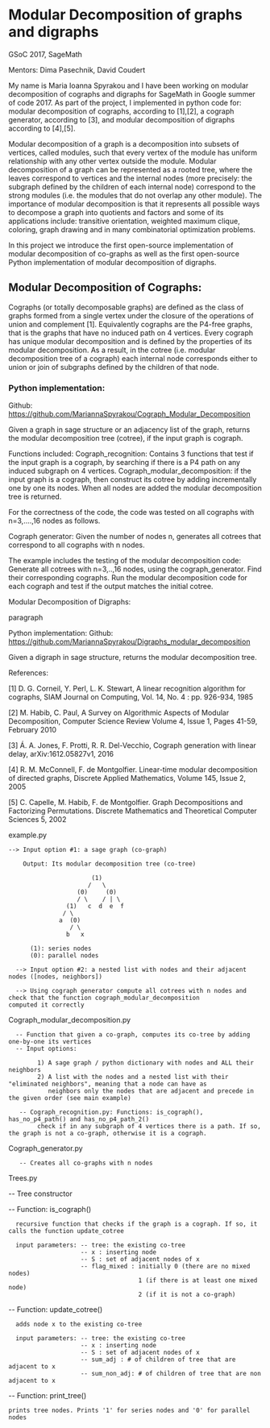 # Modular Decomposition of graphs and digraphs

GSoC 2017,  SageMath

Mentors: Dima Pasechnik, David Coudert


My name is Maria Ioanna Spyrakou and I have been working on modular decomposition of cographs and digraphs for SageMath in Google summer of code 2017. 
As part of the project, I implemented in python code for:
modular decomposition of cographs, according to [1],[2], 
a cograph generator, according to [3], and 
modular decomposition of digraphs according to [4],[5]. 


Modular decomposition of a graph is a decomposition into subsets of vertices, called modules, such that every vertex of the module has uniform relationship with any other vertex outside the module. Modular decomposition of a graph can be represented as a rooted tree, where the leaves correspond to vertices and the internal nodes (more precisely: the subgraph defined by the children of each internal node) correspond to the strong modules (i.e. the modules that do not overlap any other module). The importance of modular decomposition is that it represents all possible ways to decompose a graph into quotients and factors and some of its applications include: transitive orientation, weighted maximum clique, coloring, graph drawing and in many combinatorial optimization problems. 

In this project we introduce the first open-source implementation of modular decomposition of co-graphs as well as the first open-source Python implementation of modular decomposition of digraphs. 


## Modular Decomposition of Cographs:

Cographs (or totally decomposable graphs) are defined as the class of graphs formed from a single vertex under the closure of the operations of union and complement [1]. Equivalently cographs are the P4-free graphs, that is the graphs that have no induced path on 4 vertices. 
Every cograph has unique modular decomposition and  is defined by the properties of its modular decomposition. As a result, in the cotree (i.e. modular decomposition tree of a cograph) each internal node corresponds either to union or join of subgraphs defined by the children of that node.

### Python implementation:
Github: https://github.com/MariannaSpyrakou/Cograph_Modular_Decomposition

Given a graph in sage structure or an adjacency list of the graph, returns the modular decomposition tree (cotree), if the input graph is cograph. 

Functions included:
Cograph_recognition: Contains 3 functions that test if the input graph is a cograph, by searching if there is a P4 path on any induced subgraph on 4 vertices.
Cograph_modular_decomposition: if the input graph is a cograph, then construct its cotree by adding incrementally one by one its nodes. When all nodes are added the modular decomposition tree is returned. 

For the correctness of the code, the code was tested on all cographs with n=3,....,16 nodes as follows.

Cograph generator:
Given the number of nodes n, generates all cotrees that correspond to all cographs with n nodes. 

The example includes the testing of the modular decomposition code: 
Generate all cotrees with n=3,..,16 nodes, using the cograph_generator.
Find their corresponding cographs.
Run the modular decomposition code for each cograph and test if the output matches the initial cotree. 


Modular Decomposition of Digraphs: 

paragraph

Python implementation:
Github: https://github.com/MariannaSpyrakou/Digraphs_modular_decomposition

Given a digraph in sage structure, returns the modular decomposition tree. 


References:

[1] D. G. Corneil, Y. Perl, L. K. Stewart, A linear recognition algorithm for cographs, SIAM Journal on Computing, Vol. 14, No. 4 : pp. 926-934, 1985

[2] M. Habib, C. Paul, A Survey on Algorithmic Aspects of
Modular Decomposition, Computer Science Review Volume 4, Issue 1, Pages 41-59, February 2010

[3] Á. A. Jones, F. Protti, R. R. Del-Vecchio, Cograph generation with linear delay, arXiv:1612.05827v1, 2016

[4] R. M. McConnell, F. de Montgolfier. Linear-time modular decomposition of directed graphs, Discrete Applied Mathematics, Volume 145, Issue 2, 2005

[5] C. Capelle, M. Habib, F. de Montgolfier. Graph Decompositions and Factorizing Permutations. Discrete Mathematics and Theoretical Computer Sciences 5, 2002








example.py

    --> Input option #1: a sage graph (co-graph)
    
        Output: Its modular decomposition tree (co-tree)

                           (1)
                          /   \
                       (0)     (0)
                       / \    / | \
                    (1)   c  d  e  f 
                   / \
                  a  (0)
                     / \
                    b   x
                                                           
          (1): series nodes 
          (0): parallel nodes
      
      --> Input option #2: a nested list with nodes and their adjacent nodes ([nodes, neighbors])
       
      --> Using cograph generator compute all cotrees with n nodes and check that the function cograph_modular_decomposition              computed it correctly



      


Cograph_modular_decomposition.py

      -- Function that given a co-graph, computes its co-tree by adding one-by-one its vertices
      -- Input options:
      
            1) A sage graph / python dictionary with nodes and ALL their neighbors
            2) A list with the nodes and a nested list with their "eliminated neighbors", meaning that a node can have as 
               neighbors only the nodes that are adjacent and precede in the given order (see main example)
               
       -- Cograph_recognition.py: Functions: is_cograph(), has_no_p4_path() and has_no_p4_path_2()
            check if in any subgraph of 4 vertices there is a path. If so, the graph is not a co-graph, otherwise it is a cograph.
            
     
       
       
Cograph_generator.py


       -- Creates all co-graphs with n nodes


Trees.py


  -- Tree constructor
  
  
  -- Function: is_cograph() 
  
      recursive function that checks if the graph is a cograph. If so, it calls the function update_cotree 
      
      input parameters: -- tree: the existing co-tree
                        -- x : inserting node
                        -- S : set of adjacent nodes of x
                        -- flag_mixed : initially 0 (there are no mixed nodes)
                                        1 (if there is at least one mixed node)
                                        2 (if it is not a co-graph)
                                        
  -- Function: update_cotree()
  
      adds node x to the existing co-tree 
      
      input parameters: -- tree: the existing co-tree
                        -- x : inserting node
                        -- S : set of adjacent nodes of x
                        -- sum_adj : # of children of tree that are adjacent to x
                        -- sum_non_adj: # of children of tree that are non adjacent to x

-- Function: print_tree()

    prints tree nodes. Prints '1' for series nodes and '0' for parallel nodes
